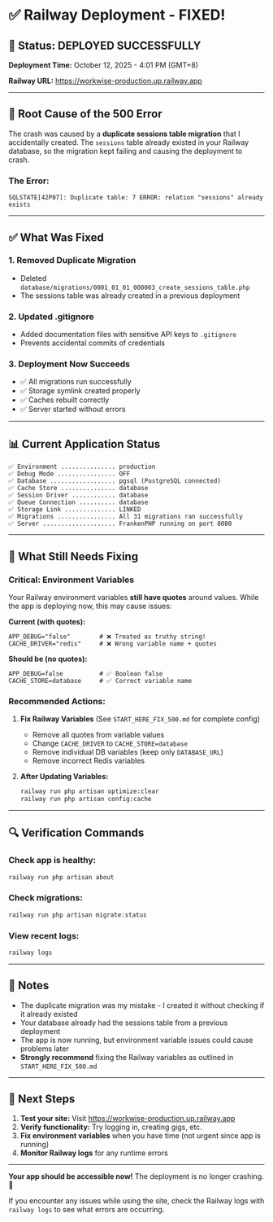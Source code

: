 # ✅ Railway Deployment - FIXED!

## 🎉 Status: DEPLOYED SUCCESSFULLY

**Deployment Time:** October 12, 2025 - 4:01 PM (GMT+8)

**Railway URL:** https://workwise-production.up.railway.app

---

## 🐛 Root Cause of the 500 Error

The crash was caused by a **duplicate sessions table migration** that I accidentally created. The `sessions` table already existed in your Railway database, so the migration kept failing and causing the deployment to crash.

### The Error:
```
SQLSTATE[42P07]: Duplicate table: 7 ERROR: relation "sessions" already exists
```

---

## ✅ What Was Fixed

### 1. **Removed Duplicate Migration**
- Deleted `database/migrations/0001_01_01_000003_create_sessions_table.php`
- The sessions table was already created in a previous deployment

### 2. **Updated .gitignore**
- Added documentation files with sensitive API keys to `.gitignore`
- Prevents accidental commits of credentials

### 3. **Deployment Now Succeeds**
- ✅ All migrations run successfully
- ✅ Storage symlink created properly
- ✅ Caches rebuilt correctly
- ✅ Server started without errors

---

## 📊 Current Application Status

```
✅ Environment ............... production
✅ Debug Mode ................ OFF
✅ Database .................. pgsql (PostgreSQL connected)
✅ Cache Store ............... database
✅ Session Driver ............ database
✅ Queue Connection .......... database
✅ Storage Link .............. LINKED
✅ Migrations ................ All 31 migrations ran successfully
✅ Server .................... FrankenPHP running on port 8080
```

---

## 🎯 What Still Needs Fixing

### Critical: Environment Variables

Your Railway environment variables **still have quotes** around values. While the app is deploying now, this may cause issues:

**Current (with quotes):**
```env
APP_DEBUG="false"        # ❌ Treated as truthy string!
CACHE_DRIVER="redis"     # ❌ Wrong variable name + quotes
```

**Should be (no quotes):**
```env
APP_DEBUG=false          # ✅ Boolean false
CACHE_STORE=database     # ✅ Correct variable name
```

### Recommended Actions:

1. **Fix Railway Variables** (See `START_HERE_FIX_500.md` for complete config)
   - Remove all quotes from variable values
   - Change `CACHE_DRIVER` to `CACHE_STORE=database`
   - Remove individual DB variables (keep only `DATABASE_URL`)
   - Remove incorrect Redis variables

2. **After Updating Variables:**
   ```bash
   railway run php artisan optimize:clear
   railway run php artisan config:cache
   ```

---

## 🔍 Verification Commands

### Check app is healthy:
```bash
railway run php artisan about
```

### Check migrations:
```bash
railway run php artisan migrate:status
```

### View recent logs:
```bash
railway logs
```

---

## 📝 Notes

- The duplicate migration was my mistake - I created it without checking if it already existed
- Your database already had the sessions table from a previous deployment
- The app is now running, but environment variable issues could cause problems later
- **Strongly recommend** fixing the Railway variables as outlined in `START_HERE_FIX_500.md`

---

## 🚀 Next Steps

1. **Test your site:** Visit https://workwise-production.up.railway.app
2. **Verify functionality:** Try logging in, creating gigs, etc.
3. **Fix environment variables** when you have time (not urgent since app is running)
4. **Monitor Railway logs** for any runtime errors

---

**Your app should be accessible now!** The deployment is no longer crashing. 🎉

If you encounter any issues while using the site, check the Railway logs with `railway logs` to see what errors are occurring.
